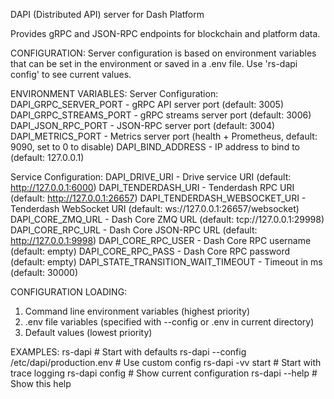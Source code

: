 DAPI (Distributed API) server for Dash Platform

Provides gRPC and JSON-RPC endpoints for blockchain and platform data.

CONFIGURATION:
Server configuration is based on environment variables that can be set in the 
environment or saved in a .env file. Use 'rs-dapi config' to see current values.

ENVIRONMENT VARIABLES:
Server Configuration:
  DAPI_GRPC_SERVER_PORT       - gRPC API server port (default: 3005)
  DAPI_GRPC_STREAMS_PORT      - gRPC streams server port (default: 3006)  
  DAPI_JSON_RPC_PORT          - JSON-RPC server port (default: 3004)
  DAPI_METRICS_PORT           - Metrics server port (health + Prometheus, default: 9090, set to 0 to disable)
  DAPI_BIND_ADDRESS           - IP address to bind to (default: 127.0.0.1)

Service Configuration:
  DAPI_DRIVE_URI              - Drive service URI (default: http://127.0.0.1:6000)
  DAPI_TENDERDASH_URI         - Tenderdash RPC URI (default: http://127.0.0.1:26657)
  DAPI_TENDERDASH_WEBSOCKET_URI - Tenderdash WebSocket URI (default: ws://127.0.0.1:26657/websocket)
  DAPI_CORE_ZMQ_URL           - Dash Core ZMQ URL (default: tcp://127.0.0.1:29998)
  DAPI_CORE_RPC_URL           - Dash Core JSON-RPC URL (default: http://127.0.0.1:9998)
  DAPI_CORE_RPC_USER          - Dash Core RPC username (default: empty)
  DAPI_CORE_RPC_PASS          - Dash Core RPC password (default: empty)
  DAPI_STATE_TRANSITION_WAIT_TIMEOUT - Timeout in ms (default: 30000)

CONFIGURATION LOADING:
1. Command line environment variables (highest priority)
2. .env file variables (specified with --config or .env in current directory)
3. Default values (lowest priority)

EXAMPLES:
  rs-dapi                                    # Start with defaults
  rs-dapi --config /etc/dapi/production.env # Use custom config
  rs-dapi -vv start                          # Start with trace logging
  rs-dapi config                             # Show current configuration
  rs-dapi --help                             # Show this help
